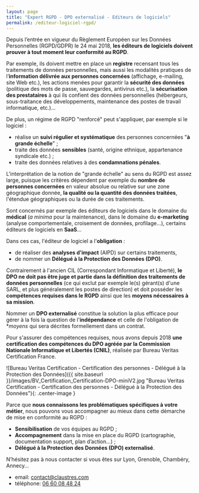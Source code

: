 ```yaml
---
layout: page
title: "Expert RGPD - DPO externalisé - Editeurs de logiciels"
permalink: /editeur-logiciel-rgpd/
---
```

Depuis l’entrée en vigueur du Règlement Européen sur les Données Personnelles (RGPD/GDPR) le 24 mai 2018, **les éditeurs de logiciels doivent prouver à tout moment leur conformité au RGPD**.

Par exemple, ils doivent mettre en place un **registre** recensant tous les traitements de données personnelles, mais aussi les modalités pratiques de l’**information délivrée aux personnes concernées** (affichage, e-mailing, site Web etc.), les actions menées pour garantir la **sécurité des données** (politique des mots de passe, sauvegardes, antivirus etc.), la **sécurisation des prestataires** à qui ils confient des données personnelles (hébergeurs, sous-traitance des développements, maintenance des postes de travail informatique, etc.)...

De plus, un régime de RGPD "renforcé" peut s'appliquer, par exemple si le logiciel :
* réalise un **suivi régulier et systématique** des personnes concernées "**à grande échelle**" ;
* traite des données **sensibles** (santé, origine ethnique, appartenance syndicale etc.) ;
* traite des données relatives à des **condamnations pénales**.

L'interprétation de la notion de "grande échelle" au sens du RGPD est assez large, puisque les critères dépendent par exemple du **nombre de personnes concernées** en valeur absolue ou relative sur une zone géographique donnée, **la qualité ou la quantité des données traitées**, l'étendue géographiques ou la durée de ces traitements.

Sont concernés par exemple des éditeurs de logiciels dans le domaine du **médical** (_a minima_ pour la maintenance), dans le domaine du **e-marketing** (analyse comportementale, croisement de données, profilage...), certains éditeurs de logiciels en **SaaS**...

Dans ces cas, l'éditeur de logiciel a l'**obligation** :
* de réaliser des **analyses d’impact** (AIPD) sur certains traitements,
* de nommer un **Délégué à la Protection des Données (DPO)**.

Contrairement à l'ancien CIL (Correspondant Informatique et Liberté), **le DPO ne doit pas être juge et partie dans la définition des traitements de données personnelles** (ce qui exclut par exemple le(s) gérant(s) d'une SARL, et plus généralement les postes de direction) et doit posséder les **compétences requises dans le RGPD** ainsi que les **moyens nécessaires à sa mission**.

Nommer un **DPO externalisé** constitue la solution la plus efficace pour gérer à la fois la question de l'**indépendance** et celle de l'obligation de **moyens* qui sera décrites formellement dans un contrat.

Pour s'assurer des compétences requises, nous avons depuis 2018 **une certification des compétences du DPO agréée par la Commission Nationale Informatique et Libertés (CNIL)**, réalisée par Bureau Veritas Certification France.

![Bureau Veritas Certification - Certification des personnes - Délégué à la Protection des Données]({{ site.baseurl }}/images/BV_Certification_Certification-DPO-miniV2.jpg "Bureau Veritas Certification - Certification des personnes - Délégué à la Protection des Données"){: .center-image }

Parce que **nous connaissons les problématiques spécifiques à votre métier**, nous pouvons vous accompagner au mieux dans cette démarche de mise en conformité au RGPD :
* **Sensibilisation** de vos équipes au RGPD ;
* **Accompagnement** dans la mise en place du RGPD (cartographie, documentation support, plan d’action…) ;
* **Délégué à la Protection des Données (DPO) externalisé**.

N’hésitez pas à nous contacter si vous êtes sur Lyon, Grenoble, Chambéry, Annecy…
* email: [contact@claustres.com](mailto:contact@claustres.com)
* téléphone: [06 60 08 48 24](tel:+33660084824)
